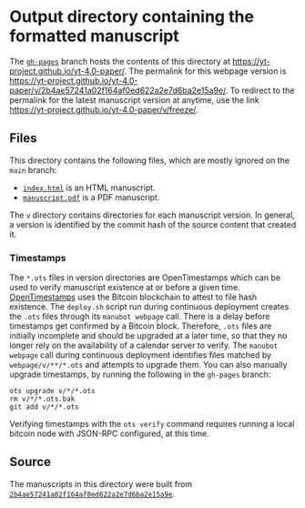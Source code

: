# Output directory containing the formatted manuscript

The [`gh-pages`](https://github.com/yt-project/yt-4.0-paper/tree/gh-pages) branch hosts the contents of this directory at <https://yt-project.github.io/yt-4.0-paper/>.
The permalink for this webpage version is <https://yt-project.github.io/yt-4.0-paper/v/2b4ae57241a02f164af0ed622a2e7d6ba2e15a9e/>.
To redirect to the permalink for the latest manuscript version at anytime, use the link <https://yt-project.github.io/yt-4.0-paper/v/freeze/>.

## Files

This directory contains the following files, which are mostly ignored on the `main` branch:

+ [`index.html`](index.html) is an HTML manuscript.
+ [`manuscript.pdf`](manuscript.pdf) is a PDF manuscript.

The `v` directory contains directories for each manuscript version.
In general, a version is identified by the commit hash of the source content that created it.

### Timestamps

The `*.ots` files in version directories are OpenTimestamps which can be used to verify manuscript existence at or before a given time.
[OpenTimestamps](https://opentimestamps.org/) uses the Bitcoin blockchain to attest to file hash existence.
The `deploy.sh` script run during continuous deployment creates the `.ots` files through its `manubot webpage` call.
There is a delay before timestamps get confirmed by a Bitcoin block.
Therefore, `.ots` files are initially incomplete and should be upgraded at a later time, so that they no longer rely on the availability of a calendar server to verify.
The `manubot webpage` call during continuous deployment identifies files matched by `webpage/v/**/*.ots` and attempts to upgrade them.
You can also manually upgrade timestamps, by running the following in the `gh-pages` branch:

```shell
ots upgrade v/*/*.ots
rm v/*/*.ots.bak
git add v/*/*.ots
```

Verifying timestamps with the `ots verify` command requires running a local bitcoin node with JSON-RPC configured, at this time.

## Source

The manuscripts in this directory were built from
[`2b4ae57241a02f164af0ed622a2e7d6ba2e15a9e`](https://github.com/yt-project/yt-4.0-paper/commit/2b4ae57241a02f164af0ed622a2e7d6ba2e15a9e).
